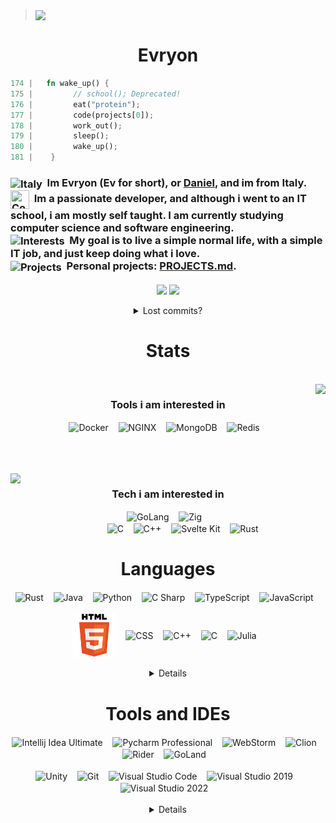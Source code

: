 >   <img align="center"  src="https://readme-typing-svg.demolab.com?font=Fira+Code&size=15&duration=3000&pause=1000&color=00ff00&repeat=true&width=800&lines=git+commit+-m+%22Implemented+the+thing%2C+the+the+thing%2C+yes+uhh%22;git+commit+-m+%22Added+support+for+pointers+and+they+definitely+work+trust+me%22;git+commit+-m+%22Fixed+pointers+ok+for+real+now+tho%2C+maybe%2C+i+hope%22;git+commit+-m+%22Tetris+break+🙂%22;git+commit+-m+%22It+is+2am+and+NOTHING+WORKS+STILL%22;git+commit+-m+%22Bury+the+liiight+deep+withiiin%22;git+commit+-m+%22I+AM+GOING+INSANE%22;git+commit+-m+%22wait+ok+it+works+now+i+am+such+a+good+programmer%22"/>

<h1 align="center">Evryon</h1>

```rust
174 |   fn wake_up() {
175 |         // school(); Deprecated!
176 |         eat("protein");
177 |         code(projects[0]);
178 |         work_out();
179 |         sleep();
180 |         wake_up();
181 |    }
```

<div align="center">
  <h3 align="left">
    <img title="Italy" align="center" style="height: 30px" src="https://images.emojiterra.com/twitter/v13.1/512px/1f1ee-1f1f9.png"/>&nbsp   
    Im Evryon (Ev for short), or <a href="https://www.youtube.com/watch?v=sLVBCeZ7NjQ">Daniel</a>, and im from Italy.<br>
    <img title="Coding" align="center" style="height: 30px; width: 30px" src="https://cdn-icons-png.flaticon.com/512/2010/2010957.png"/>&nbsp
    Im a passionate developer, and although i went to an IT school, i am mostly self taught. I am currently studying computer science and software engineering.<br>
    <img title="Interests" align="center" style="height: 30px" src="https://www.iconpacks.net/icons/2/free-star-icon-2768-thumb.png"/>&nbsp
    My goal is to live a simple normal life, with a simple IT job, and just keep doing what i love.<br>
    <img title="Projects" align="center" style="height: 30px" src="https://i.pinimg.com/originals/23/29/50/232950c6bddcea84d3415e0ed646dd16.png"/>&nbsp
    Personal projects: <a href="https://github.com/Evryon75/Evryon75/blob/main/PROJECTS.md">PROJECTS.md</a>.<br>
  </h3>
  <img align="center" style="height: 180px" src="https://github-profile-trophy.vercel.app/?username=Evryon75&no-bg=true&theme=onestar&margin-w=7&margin-h=7&row=1&column=3&no-frame=true"/>
  <img align="center" style="height: 150px" src="https://github-profile-trophy.vercel.app/?username=Evryon75&no-bg=true&theme=onestar&margin-w=7&margin-h=7&row=1&column=3&no-frame=true&title=Stars,Followers,Issues"/><br>
  <br>
  <details>
    <summary>Lost commits?</summary>
    <br>
    Sadly many of the commits, and much of the history behind some of my work is lost,<br>as i had to upload the projects from another account i will not disclose.<br>
    Most of them were pretty much like the gif of commits above, so not much is lost i guess.
  </details>
</div>
<div align="center">
  <h1>Stats</h1>
  <div align="left">
    <p align="center">
      <br>
      <img align="right" top="800" src="https://github-readme-stats.vercel.app/api?username=Evryon75&show_icons=true&theme=dark&text_color=9c9c9c&border_color=ffffff&icon_color=ff0000&ring_color=ff0000&bg_color=40,202020,101010,090909">
    </p>
    <div align="center">
      <h3 align="center">Tools i am interested in</h3>
      <img title="Docker" align="center" style="height: 90px" src="https://cdn.icon-icons.com/icons2/2415/PNG/512/docker_original_logo_icon_146556.png"/>&nbsp&nbsp&nbsp
      <img title="NGINX" align="center" style="height: 70px" src="https://static-00.iconduck.com/assets.00/file-type-nginx-icon-1793x2048-yt5u3fm7.png"/>&nbsp&nbsp&nbsp
      <img title="MongoDB" align="center" style="height: 70px" src="https://svgmix.com/uploads/skillicons/5c80e9-mongodb.svg"/>&nbsp&nbsp&nbsp
      <img title="Redis" align="center" style="height: 80px" src="https://cdn4.iconfinder.com/data/icons/redis-2/1451/Untitled-2-512.png"/>&nbsp&nbsp&nbsp
    </div>
  </div>
  <br>
  <div>
    <p align="center">
    <br>
    <br>
      <img align="left" top="500" src="https://github-readme-stats.vercel.app/api/top-langs/?username=Evryon75&show_icons=true&theme=dark&text_color=9c9c9c&border_color=ffffff&icon_color=ff0000&compact=true&langs_count=5&bg_color=40,202020,101010,090909">
    </p>
    <div align="center">
      <h3 align="center">Tech i am interested in</h3>
      <img title="GoLang" align="center" style="height: 70px" src="https://upload.wikimedia.org/wikipedia/commons/thumb/0/05/Go_Logo_Blue.svg/1200px-Go_Logo_Blue.svg.png"/>&nbsp&nbsp&nbsp
      <img title="Zig" align="center" style="height: 70px" src="https://upload.wikimedia.org/wikipedia/commons/thumb/f/f9/Zig_programming_language_logo.svg/2560px-Zig_programming_language_logo.svg.png"/>&nbsp&nbsp&nbsp
    </div>
    <div align="center">
      &nbsp&nbsp&nbsp&nbsp&nbsp&nbsp&nbsp&nbsp&nbsp&nbsp&nbsp&nbsp&nbsp&nbsp
      <img title="C" align="center" style="height: 70px" src="https://upload.wikimedia.org/wikipedia/commons/1/19/C_Logo.png"/>&nbsp&nbsp&nbsp
      <img title="C++" align="center" style="height: 70px" src="https://seeklogo.com/images/C/c-logo-1B1817C041-seeklogo.com.png"/>&nbsp&nbsp&nbsp
      <img title="Svelte Kit" align="center" style="height: 140px" src="https://kit.svelte.dev/_app/immutable/assets/svelte-kit-machine.D9RaRv8H.png"/>&nbsp&nbsp&nbsp
      <img title="Rust" align="center" style="height: 90px" src="https://miro.medium.com/max/808/1*2PuuI_EC4YDzxdBVFp5SnQ.png"/>&nbsp&nbsp&nbsp
    </div>
  </div>
</div>

<div align="center">
  <h1>Languages</h1>
</div>
<div align="center">
  <div align="center">
    <img title="Rust" align="center" style="height: 80px;" src="https://miro.medium.com/max/808/1*2PuuI_EC4YDzxdBVFp5SnQ.png"/>&nbsp&nbsp&nbsp
    <img title="Java" align="center" style="height: 70px" src="https://seeklogo.com/images/J/java-logo-7F8B35BAB3-seeklogo.com.png"/>&nbsp&nbsp&nbsp
    <img title="Python" align="center" style="height: 70px" src="https://seeklogo.com/images/P/python-logo-A32636CAA3-seeklogo.com.png"/>&nbsp&nbsp&nbsp
    <img title="C Sharp" align="center" style="height: 70px" src="https://static.cdnlogo.com/logos/c/27/c.svg"/>&nbsp&nbsp&nbsp
    <img title="TypeScript" align="center" style="height: 70px" src="https://upload.wikimedia.org/wikipedia/commons/4/4c/Typescript_logo_2020.svg"/>&nbsp&nbsp&nbsp
    <img title="JavaScript" align="center" style="height: 70px" src="https://gitlab.schukai.com/uploads/-/system/group/avatar/139/javascript.png"/>&nbsp&nbsp&nbsp
  </div>
  <br>
  <div align="center">
    <img title="HTML" align="center" style="height: 70px" src="https://raw.githubusercontent.com/devicons/devicon/master/icons/html5/html5-original-wordmark.svg"/>&nbsp&nbsp&nbsp
    <img title="CSS" align="center" style="height: 70px" src="https://seeklogo.com/images/C/css3-logo-F1923C8D0E-seeklogo.com.png"/>&nbsp&nbsp&nbsp
    <img title="C++" align="center" style="height: 70px" src="https://seeklogo.com/images/C/c-logo-1B1817C041-seeklogo.com.png"/>&nbsp&nbsp&nbsp
    <img title="C" align="center" style="height: 70px" src="https://upload.wikimedia.org/wikipedia/commons/1/19/C_Logo.png"/>&nbsp&nbsp&nbsp
    <img title="Julia" align="center" style="height: 65px" src="https://abrudz.github.io/logos/Julia.svg"/>&nbsp&nbsp&nbsp
  </div><br>
  <details>
    <summary>Details</summary>
    <p align="left">
      <img title="Rust" align="center" style="height: 20px;" src="https://miro.medium.com/max/808/1*2PuuI_EC4YDzxdBVFp5SnQ.png"/>
      Rust is my favourite language, im still learning it and whenever i use other languages i miss Rust;<br>
      <img title="C Sharp" align="center" style="height: 20px" src="https://static.cdnlogo.com/logos/c/27/c.svg"/>
      C# is not up there just because it is "Microsoft Java", i use it with Unity. I prefer it to Java aswell;<br>
      <img title="Python" align="center" style="height: 20px" src="https://seeklogo.com/images/P/python-logo-A32636CAA3-seeklogo.com.png"/>
      Python is my least favourite language, it is a complete 180° from Rust, i am never sure if my code is going to do what i want it to;<br>
      <img title="TypeScript" align="center" style="height: 20px" src="https://upload.wikimedia.org/wikipedia/commons/4/4c/Typescript_logo_2020.svg"/>
      I know some web development, im not an expert but i know enough to pick TypeScript over JavaScript whenever i can;<br>
      <img title="C" align="center" style="height: 20px" src="https://upload.wikimedia.org/wikipedia/commons/1/19/C_Logo.png"/>
      I want to learn low level programming, and systems programming, with C and C++, and also Rust of course.
    </p>
  </details>
</div>

<div align="center">
  <h1>Tools and IDEs</h1>
</div>
<div align="center">
  <div align="center">
      <img title="Intellij Idea Ultimate" align="center" style="height: 70px" src="https://upload.wikimedia.org/wikipedia/commons/thumb/9/9c/IntelliJ_IDEA_Icon.svg/1200px-IntelliJ_IDEA_Icon.svg.png"/>&nbsp&nbsp&nbsp
      <img title="Pycharm Professional" align="center" style="width: 70px" src="https://upload.wikimedia.org/wikipedia/commons/thumb/1/1d/PyCharm_Icon.svg/2048px-PyCharm_Icon.svg.png"/>&nbsp&nbsp&nbsp
      <img title="WebStorm" align="center" style="height: 70px" src="https://upload.wikimedia.org/wikipedia/commons/thumb/c/c0/WebStorm_Icon.svg/1024px-WebStorm_Icon.svg.png"/>&nbsp&nbsp&nbsp
      <img title="Clion" align="center" style="height: 70px" src="https://static-00.iconduck.com/assets.00/clion-icon-512x512-tvyolucv.png"/>&nbsp&nbsp&nbsp
      <img title="Rider" align="center" style="height: 70px" src="https://upload.wikimedia.org/wikipedia/commons/thumb/6/6e/JetBrains_Rider_Icon.svg/1200px-JetBrains_Rider_Icon.svg.png"/>&nbsp&nbsp&nbsp
      <img title="GoLand" align="center" style="height: 70px" src="https://dl.flathub.org/media/com/jetbrains/GoLand/299304436dc88c9c95bea8a49c6c4e57/icons/128x128@2/com.jetbrains.GoLand.png"/>&nbsp&nbsp&nbsp
  </div>
  <br>
  <div align="center">
      <img title="Unity" align="center" style="height: 70px" src="https://preview.redd.it/tu3gt6ysfxq71.png?auto=webp&s=10ab55d9dc09e7ed6ea59bd5916800a5272d5969"/>&nbsp&nbsp&nbsp
      <img title="Git" align="center" style="height: 70px" src="https://git-scm.com/images/logos/downloads/Git-Icon-1788C.png"/>&nbsp&nbsp&nbsp
      <img title="Visual Studio Code" align="center" style="height: 70px" src="https://upload.wikimedia.org/wikipedia/commons/thumb/9/9a/Visual_Studio_Code_1.35_icon.svg/2048px-Visual_Studio_Code_1.35_icon.svg.png"/>&nbsp&nbsp&nbsp
      <img title="Visual Studio 2019" align="center" style="height: 70px" src="https://upload.wikimedia.org/wikipedia/commons/thumb/5/59/Visual_Studio_Icon_2019.svg/2060px-Visual_Studio_Icon_2019.svg.png"/>&nbsp&nbsp&nbsp
      <img title="Visual Studio 2022" align="center" style="height: 70px" src="https://upload.wikimedia.org/wikipedia/commons/thumb/2/2c/Visual_Studio_Icon_2022.svg/1200px-Visual_Studio_Icon_2022.svg.png"/>&nbsp&nbsp&nbsp
  </div>
  <br>
  <details>
  <summary>Details</summary>
  <p align="left">
    <img title="JetBrains" align="center" style="height: 20px;" src="https://resources.jetbrains.com/storage/products/company/brand/logos/jb_beam.png"/>
    Out of the many IDEs i have tried, JetBrains software has always been the best, great refactoring, fast and extensible;<br>
    <img title="Unity" align="center" style="height: 20px" src="https://preview.redd.it/tu3gt6ysfxq71.png?auto=webp&s=10ab55d9dc09e7ed6ea59bd5916800a5272d5969"/>
    I have done a few projects with unity. I am interested in learning Unreal Engine and maybe one day even making my own game engine;<br>
    <img title="Git" align="center" style="height: 20px" src="https://git-scm.com/images/logos/downloads/Git-Icon-1788C.png"/>
    I know git enough to use most of its core functionality, i dont know the more niche commands. I do know of interactive rebase;<br>
    <img title="Visual Studio Code" align="center" style="height: 20px" src="https://upload.wikimedia.org/wikipedia/commons/thumb/9/9a/Visual_Studio_Code_1.35_icon.svg/2048px-Visual_Studio_Code_1.35_icon.svg.png"/>
    Visual Studio Code is a great general purpose IDE, i have used it a lot with many languages;<br>
  </p>
</details>
</div>

